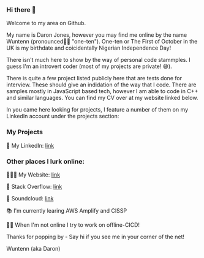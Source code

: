 ### Hi there 👋

Welcome to my area on Github. 

My name is Daron Jones, however you may find me online by the name Wuntenn (pronounced👂🏾 "one-ten"). One-ten or The First of October in the UK is my birthdate and coicidentally Nigerian Independence Day! 

There isn't much here to show by the way of personal code stammples. I guess I'm an introvert coder (most of my projects are private! 😅).

There is quite a few project listed publicly here that are tests done for interview. These should give an indidation of the way that I code. There are samples mostly in JavaScript based tech, however I am able to
code in C++ and similar languages. You can find my CV over at my website linked below.

In you came here looking for projects, I feature a number of them on my LinkedIn account under the projects section:


### My Projects
💼 My LinkedIn: [link](https://www.linkedin.com/in/daronjones/projects)




### Other places I lurk online: 

👨🏾‍💻 My Website: [link](https://www.linkedin.com/in/daronjones)

👾 Stack Overflow: [link](https://stackoverflow.com/users/1054919/daron-jones)

🎹 Soundcloud: [link](https://soundcloud.com/wuntenn)

📚 I'm currently learing AWS Amplify and CISSP

🧘🏿 When I'm not online I try to work on offline-CICD!

Thanks for popping by - Say hi if you see me in your corner of the net!

Wuntenn (aka Daron)

<!--
**Wuntenn/Wuntenn** is a ✨ _special_ ✨ repository because its `README.md` (this file) appears on your GitHub profile.

Here are some ideas to get you started:

- 🔭 I’m currently working on ...
- 🌱 I’m currently learning ...
- 👯 I’m looking to collaborate on ...
- 🤔 I’m looking for help with ...
- 💬 Ask me about ...
- 📫 How to reach me: ...
- 😄 Pronouns: ...
- ⚡ Fun fact: ...
-->
